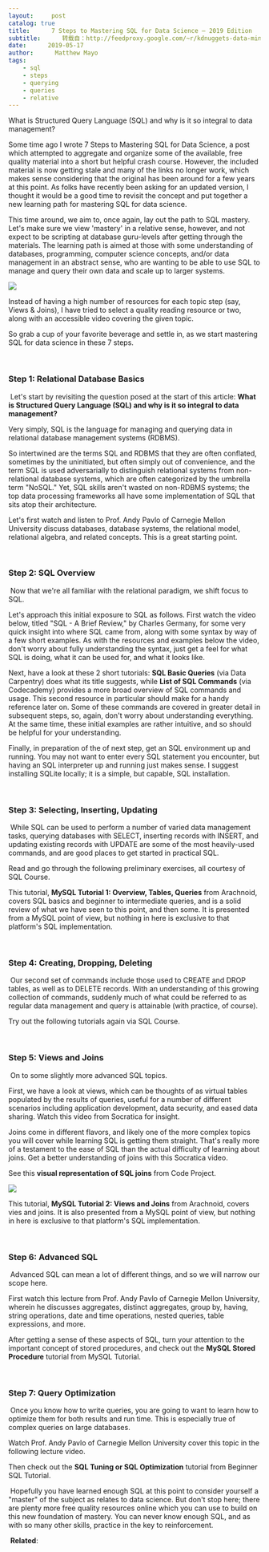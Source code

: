 ```yaml
---
layout:     post
catalog: true
title:      7 Steps to Mastering SQL for Data Science — 2019 Edition
subtitle:      转载自：http://feedproxy.google.com/~r/kdnuggets-data-mining-analytics/~3/jSJyvlWD3A4/7-steps-mastering-sql-data-science-2019-edition.html
date:      2019-05-17
author:      Matthew Mayo
tags:
    - sql
    - steps
    - querying
    - queries
    - relative
---
```


What is Structured Query Language (SQL) and why is it so integral to data management?

Some time ago I wrote 7 Steps to Mastering SQL for Data Science, a post which attempted to aggregate and organize some of the available, free quality material into a short but helpful crash course. However, the included material is now getting stale and many of the links no longer work, which makes sense considering that the original has been around for a few years at this point. As folks have recently been asking for an updated version, I thought it would be a good time to revisit the concept and put together a new learning path for mastering SQL for data science.

This time around, we aim to, once again, lay out the path to SQL mastery. Let's make sure we view 'mastery' in a relative sense, however, and not expect to be scripting at database guru-levels after getting through the materials. The learning path is aimed at those with some understanding of databases, programming, computer science concepts, and/or data management in an abstract sense, who are wanting to be able to use SQL to manage and query their own data and scale up to larger systems.

![](http://feedproxy.google.com/wp-content/uploads/sql.jpg)


Instead of having a high number of resources for each topic step (say, Views & Joins), I have tried to select a quality reading resource or two, along with an accessible video covering the given topic.

So grab a cup of your favorite beverage and settle in, as we start mastering SQL for data science in these 7 steps.

 

### Step 1: Relational Database Basics

 Let's start by revisiting the question posed at the start of this article: **What is Structured Query Language (SQL) and why is it so integral to data management?**

Very simply, SQL is the language for managing and querying data in relational database management systems (RDBMS).

So intertwined are the terms SQL and RDBMS that they are often conflated, sometimes by the uninitiated, but often simply out of convenience, and the term SQL is used adversarially to distinguish relational systems from non-relational database systems, which are often categorized by the umbrella term "NoSQL." Yet, SQL skills aren't wasted on non-RDBMS systems; the top data processing frameworks all have some implementation of SQL that sits atop their architecture.

Let's first watch and listen to Prof. Andy Pavlo of Carnegie Mellon University discuss databases, database systems, the relational model, relational algebra, and related concepts. This is a great starting point.


 

### Step 2: SQL Overview

 Now that we're all familiar with the relational paradigm, we shift focus to SQL.

Let's approach this initial exposure to SQL as follows. First watch the video below, titled "SQL - A Brief Review," by Charles Germany, for some very quick insight into where SQL came from, along with some syntax by way of a few short examples. As with the resources and examples below the video, don't worry about fully understanding the syntax, just get a feel for what SQL is doing, what it can be used for, and what it looks like.


Next, have a look at these 2 short tutorials: **SQL Basic Queries** (via Data Carpentry) does what its title suggests, while **List of SQL Commands** (via Codecademy) provides a more broad overview of SQL commands and usage. This second resource in particular should make for a handy reference later on. Some of these commands are covered in greater detail in subsequent steps, so, again, don't worry about understanding everything. At the same time, these initial examples are rather intuitive, and so should be helpful for your understanding.

Finally, in preparation of the of next step, get an SQL environment up and running. You may not want to enter every SQL statement you encounter, but having an SQL interpreter up and running just makes sense. I suggest installing SQLite locally; it is a simple, but capable, SQL installation.

 

### Step 3: Selecting, Inserting, Updating

 While SQL can be used to perform a number of varied data management tasks, querying databases with SELECT, inserting records with INSERT, and updating existing records with UPDATE are some of the most heavily-used commands, and are good places to get started in practical SQL. 

Read and go through the following preliminary exercises, all courtesy of SQL Course.

This tutorial, **MySQL Tutorial 1: Overview, Tables, Queries** from Arachnoid, covers SQL basics and beginner to intermediate queries, and is a solid review of what we have seen to this point, and then some. It is presented from a MySQL point of view, but nothing in here is exclusive to that platform's SQL implementation.

 

### Step 4: Creating, Dropping, Deleting

 Our second set of commands include those used to CREATE and DROP tables, as well as to DELETE records. With an understanding of this growing collection of commands, suddenly much of what could be referred to as regular data management and query is attainable (with practice, of course).

Try out the following tutorials again via SQL Course.

 

### Step 5: Views and Joins

 On to some slightly more advanced SQL topics. 

First, we have a look at views, which can be thoughts of as virtual tables populated by the results of queries, useful for a number of different scenarios including application development, data security, and eased data sharing. Watch this video from Socratica for insight.


Joins come in different flavors, and likely one of the more complex topics you will cover while learning SQL is getting them straight. That's really more of a testament to the ease of SQL than the actual difficulty of learning about joins. Get a better understanding of joins with this Socratica video.


See this **visual representation of SQL joins** from Code Project.

![](https://i.stack.imgur.com/VQ5XP.png)


This tutorial, **MySQL Tutorial 2: Views and Joins** from Arachnoid, covers vies and joins. It is also presented from a MySQL point of view, but nothing in here is exclusive to that platform's SQL implementation.

 

### Step 6: Advanced SQL

 Advanced SQL can mean a lot of different things, and so we will narrow our scope here.

First watch this lecture from Prof. Andy Pavlo of Carnegie Mellon University, wherein he discusses aggregates, distinct aggregates, group by, having, string operations, date and time operations, nested queries, table expressions, and more.


After getting a sense of these aspects of SQL, turn your attention to the important concept of stored procedures, and check out the **MySQL Stored Procedure** tutorial from MySQL Tutorial.

 

### Step 7: Query Optimization

 Once you know how to write queries, you are going to want to learn how to optimize them for both results and run time. This is especially true of complex queries on large databases.

Watch Prof. Andy Pavlo of Carnegie Mellon University cover this topic in the following lecture video.


Then check out the **SQL Tuning or SQL Optimization** tutorial from Beginner SQL Tutorial.

 Hopefully you have learned enough SQL at this point to consider yourself a "master" of the subject as relates to data science. But don't stop here; there are plenty more free quality resources online which you can use to build on this new foundation of mastery. You can never know enough SQL, and as with so many other skills, practice in the key to reinforcement.

 **Related**:



 
